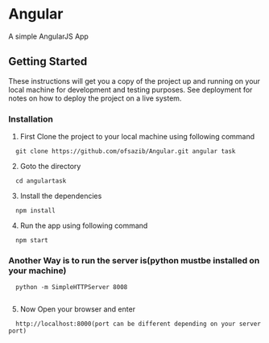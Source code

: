 # Angular
A simple AngularJS App
## Getting Started

These instructions will get you a copy of the project up and running on your local machine for development and testing purposes. See deployment for notes on how to deploy the project on a live system.

### Installation

  1. First Clone the project to your local machine using following command
  ```
    git clone https://github.com/ofsazib/Angular.git angular task
  ```
  2. Goto the directory
  ```
    cd angulartask
  ```
  3. Install the dependencies
  ```
    npm install
  ```

  4. Run the app using following command

  ```
    npm start
  ```
  ### Another Way is to run the server is(python mustbe installed on your machine)
  ```
    python -m SimpleHTTPServer 8008
    
  ```
 5. Now Open your browser and enter
  ```
    http://localhost:8000(port can be different depending on your server port)
  ```
